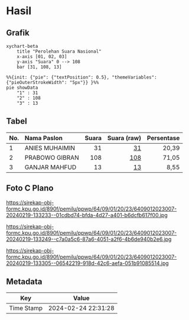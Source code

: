 # Hasil

## Grafik

```mermaid
xychart-beta
    title "Perolehan Suara Nasional"
    x-axis [01, 02, 03]
    y-axis "Suara" 0 --> 108
    bar [31, 108, 13]
```

```mermaid
%%{init: {"pie": {"textPosition": 0.5}, "themeVariables": {"pieOuterStrokeWidth": "5px"}} }%%
pie showData
    "1" : 31
    "2" : 108
    "3" : 13
```

## Tabel

| No. | Nama Paslon    | Suara | Suara (raw) | Persentase |
|:--- |:-------------- | -----:| -----------:| ----------:|
| 1   | ANIES MUHAIMIN | 31    | [31][p-1]   | 20,39      |
| 2   | PRABOWO GIBRAN | 108   | [108][p-2]  | 71,05      |
| 3   | GANJAR MAHFUD  | 13    | [13][p-3]   | 8,55       |


[p-1]: https://github.com/gigit-pemilu/pemilu-2024/blob/main/pilpres/hitung-suara/sub/64-kalimantan-timur/sub/09-penajam-paser-utara/sub/01-penajam/sub/2023-giri-purwa/sub/007-tps/sub/paslon-1.txt
[p-2]: https://github.com/gigit-pemilu/pemilu-2024/blob/main/pilpres/hitung-suara/sub/64-kalimantan-timur/sub/09-penajam-paser-utara/sub/01-penajam/sub/2023-giri-purwa/sub/007-tps/sub/paslon-2.txt
[p-3]: https://github.com/gigit-pemilu/pemilu-2024/blob/main/pilpres/hitung-suara/sub/64-kalimantan-timur/sub/09-penajam-paser-utara/sub/01-penajam/sub/2023-giri-purwa/sub/007-tps/sub/paslon-3.txt

## Foto C Plano

https://sirekap-obj-formc.kpu.go.id/890f/pemilu/ppwp/64/09/01/20/23/6409012023007-20240219-133233--01cdbd74-bfda-4d27-a401-b6dcfb617f00.jpg

https://sirekap-obj-formc.kpu.go.id/890f/pemilu/ppwp/64/09/01/20/23/6409012023007-20240219-133249--c7a0a5c6-87a6-4051-a2f6-4b6de940b2e6.jpg

https://sirekap-obj-formc.kpu.go.id/890f/pemilu/ppwp/64/09/01/20/23/6409012023007-20240219-133305--06542219-918d-42c6-aefa-051b91085514.jpg


## Metadata

| Key        | Value               |
| ---------- | ------------------- |
| Time Stamp | 2024-02-24 22:31:28 |



